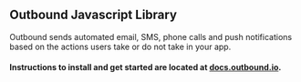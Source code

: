 ## Outbound Javascript Library
Outbound sends automated email, SMS, phone calls and push notifications based on the actions users take or do not take in your app.


#### **Instructions to install and get started are located at [docs.outbound.io](http://docs.outbound.io/v2/docs/nodejs).**
